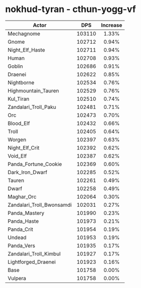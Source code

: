 # nokhud-tyran - cthun-yogg-vf
| Actor | DPS | Increase |
|---|:---:|:---:|
|Mechagnome|103110|1.33%|
|Gnome|102712|0.94%|
|Night_Elf_Haste|102711|0.94%|
|Human|102708|0.93%|
|Goblin|102686|0.91%|
|Draenei|102622|0.85%|
|Nightborne|102534|0.76%|
|Highmountain_Tauren|102529|0.76%|
|Kul_Tiran|102510|0.74%|
|Zandalari_Troll_Paku|102481|0.71%|
|Orc|102473|0.70%|
|Blood_Elf|102432|0.66%|
|Troll|102405|0.64%|
|Worgen|102397|0.63%|
|Night_Elf_Crit|102392|0.62%|
|Void_Elf|102387|0.62%|
|Panda_Fortune_Cookie|102369|0.60%|
|Dark_Iron_Dwarf|102285|0.52%|
|Tauren|102261|0.49%|
|Dwarf|102258|0.49%|
|Maghar_Orc|102064|0.30%|
|Zandalari_Troll_Bwonsamdi|102031|0.27%|
|Panda_Mastery|101990|0.23%|
|Panda_Haste|101973|0.21%|
|Panda_Crit|101954|0.19%|
|Undead|101953|0.19%|
|Panda_Vers|101935|0.17%|
|Zandalari_Troll_Kimbul|101927|0.17%|
|Lightforged_Draenei|101923|0.16%|
|Base|101758|0.00%|
|Vulpera|101758|0.00%|

